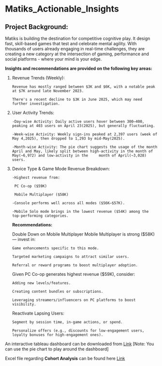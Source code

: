 # Matiks_Actionable_Insights

## Project Background:

Matiks is building the destination for competitive cognitive play. It design fast, skill-based games that test and celebrate mental agility. With thousands of users already engaging in real-time challenges, they are creating a new category at the intersection of gaming, performance and social platforms - where your mind is your edge.

**Insights and recommendations are provided on the following key areas:**

1. Revenue Trends (Weekly):

       Revenue has mostly ranged between $3K and $6K, with a notable peak at $7K around late November 2023.

       There's a recent decline to $3K in June 2025, which may need further investigation.

2. User Activity Trends:
   
       -Day-wise Activity: Daily active users hover between 300–400, peaking at 403 users on April 23(2025), but generally fluctuating.

       -Week-wise Activity: Weekly sign-ins peaked at 2,397 users (week of May 4,2025), then dropped to 1,293 by mid-May(2025).

       -Month-wise Activity: The pie chart suggests the usage of the month April and May, likely split between high-activity in the month of May(~6,972) and low-activity in the     month of April(~3,028) users.
3. Device Type & Game Mode Revenue Breakdown:
   
       -Highest revenue from:
   
        PC Co-op ($59K)
   
        Mobile Multiplayer ($58K)
   
       -Console performs well across all modes ($56K–$57K).
   
       -Mobile Solo mode brings in the lowest revenue ($54K) among the top-performing categories.
   **Recommendations:**

   Double Down on Mobile Multiplayer
   Mobile Multiplayer is strong ($58K) — invest in:

       Game enhancements specific to this mode.

       Targeted marketing campaigns to attract similar users.

       Referral or reward programs to boost multiplayer adoption.
   
   Given PC Co-op generates highest revenue ($59K), consider:

       Adding new levels/features.

       Creating content bundles or subscriptions.

       Leveraging streamers/influencers on PC platforms to boost visibility.

   Reactivate Lapsing Users:

       Segment by session time, in-game actions, or spend.

       Personalize offers (e.g., discounts for low-engagement users, loyalty bonuses for high-engagement ones).


  An interactive tableau dashboard can be downloaded from [Link](https://public.tableau.com/app/profile/saswat.mishra8618/viz/MatiksAnalytics/MatiksMetrics) [Note: You can use the pie chart to play around the dashboard]

  Excel file regarding **Cohort Analysis** can be found here [Link](https://docs.google.com/spreadsheets/d/1jLQDGDxwwkApF8JMH79D7UOMvUX7tuo6/edit?usp=drive_link&ouid=106430923092545418901&rtpof=true&sd=true)
